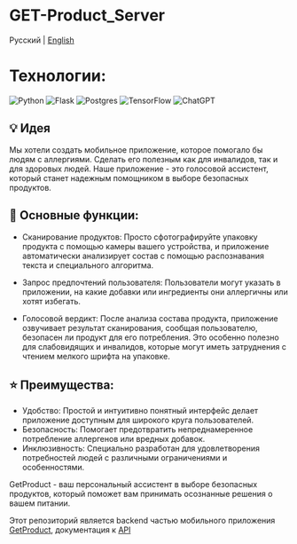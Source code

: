 # GET-Product_Server

Русский | [English](README_EN.md)

# Технологии:
![Python](https://img.shields.io/badge/python-3670A0?style=for-the-badge&logo=python&logoColor=ffdd54)
![Flask](https://img.shields.io/badge/flask-%23000.svg?style=for-the-badge&logo=flask&logoColor=white)
![Postgres](https://img.shields.io/badge/postgres-%23316192.svg?style=for-the-badge&logo=postgresql&logoColor=white)
![TensorFlow](https://img.shields.io/badge/TensorFlow-%23FF6F00.svg?style=for-the-badge&logo=TensorFlow&logoColor=white)
![ChatGPT](https://img.shields.io/badge/chatGPT-74aa9c?style=for-the-badge&logo=openai&logoColor=white)

## 💡 Идея

Мы хотели создать мобильное приложение, которое помогало бы людям с аллергиями. Сделать его полезным как для инвалидов, так и для здоровых людей. Наше приложение - это голосовой ассистент, который станет надежным помощником в выборе безопасных продуктов.

## 🔧 Основные функции:

- Сканирование продуктов: Просто сфотографируйте упаковку продукта с помощью камеры вашего устройства, и приложение автоматически анализирует состав с помощью распознавания текста и специального алгоритма.

- Запрос предпочтений пользователя: Пользователи могут указать в приложении, на какие добавки или ингредиенты они аллергичны или хотят избегать.

- Голосовой вердикт: После анализа состава продукта, приложение озвучивает результат сканирования, сообщая пользователю, безопасен ли продукт для его потребления. Это особенно полезно для слабовидящих и инвалидов, которые могут иметь затруднения с чтением мелкого шрифта на упаковке.

## ⭐ Преимущества:

- Удобство: Простой и интуитивно понятный интерфейс делает приложение доступным для широкого круга пользователей.
- Безопасность: Помогает предотвратить непреднамеренное потребление аллергенов или вредных добавок.
- Инклюзивность: Специально разработан для удовлетворения потребностей людей с различными ограничениями и особенностями.

GetProduct - ваш персональный ассистент в выборе безопасных продуктов, который поможет вам принимать осознанные решения о вашем питании.


Этот репозиторий является backend частью мобильного приложения [GetProduct](https://github.com/LavDaDi/GET-PRODUCT), документация к [API](DOCS.md)
